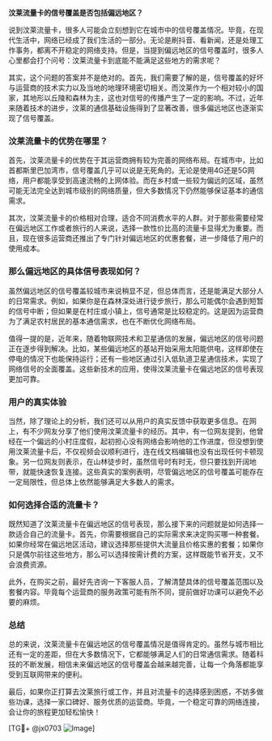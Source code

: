 **汶莱流量卡的信号覆盖是否包括偏远地区？**

说到汶莱流量卡，很多人可能会立刻想到它在城市中的信号覆盖情况。毕竟，在现代生活中，网络已经成了我们生活的一部分。无论是刷抖音、看新闻，还是处理工作事务，都离不开稳定的网络支持。但是，当提到偏远地区的信号覆盖时，很多人心里都会打个问号：汶莱流量卡到底能不能满足这些地方的需求呢？

其实，这个问题的答案并不是绝对的。首先，我们需要了解的是，信号覆盖的好坏与运营商的技术实力以及当地的地理环境密切相关。而汶莱作为一个相对较小的国家，其地形以丘陵和森林为主，这也对信号的传播产生了一定的影响。不过，近年来随着技术的进步，汶莱的通信基础设施得到了显著改善，很多偏远地区也逐渐实现了信号覆盖。

### 汶莱流量卡的优势在哪里？

首先，汶莱流量卡的优势在于其运营商拥有较为完善的网络布局。在城市中，比如首都斯里巴加湾市，信号覆盖几乎可以说是无死角的。无论是使用4G还是5G网络，用户都能享受到高速流畅的上网体验。而在乡村或一些较为偏远的区域，虽然可能无法完全达到城市级别的网络质量，但大多数情况下仍然能够保证基本的通信需求。

其次，汶莱流量卡的价格相对合理，适合不同消费水平的人群。对于那些需要经常在偏远地区工作或者旅行的人来说，选择一款性价比高的流量卡显得尤为重要。而且，现在很多运营商还推出了专门针对偏远地区的优惠套餐，进一步降低了用户的使用成本。

### 那么偏远地区的具体信号表现如何？

虽然偏远地区的信号覆盖较城市来说稍显不足，但总体而言，还是能满足大部分人的日常需求。例如，如果你是在森林深处进行徒步旅行，那么可能偶尔会遇到短暂的信号中断；但如果是在村庄或小镇上，信号通常是比较稳定的。这是因为运营商为了满足农村居民的基本通信需求，也在不断优化网络布局。

值得一提的是，近年来，随着物联网技术和卫星通信的发展，偏远地区的信号问题正在逐步得到解决。比如，某些偏远地区的基站开始采用太阳能供电，这样即使在停电的情况下也能保持运行；还有一些地区通过引入低轨道卫星通信技术，实现了网络信号的全面覆盖。这些新技术的应用，使得汶莱流量卡在偏远地区的信号表现更加可靠。

### 用户的真实体验

当然，除了理论上的分析，我们还可以从用户的真实反馈中获取更多信息。在网上，有不少网友分享了他们使用汶莱流量卡的经历。其中，有一位网友提到，他曾经在一个偏远的小村庄度假，起初担心没有网络会影响他的工作进度，但没想到使用汶莱流量卡后，不仅视频会议顺利进行，连在线文档编辑也没有出现任何卡顿现象。另一位网友则表示，在山林徒步时，虽然信号时有时无，但只要找到开阔地带，就能快速恢复连接。这些真实的案例表明，尽管偏远地区的信号覆盖可能存在一定局限性，但总体上依然能够满足大多数人的需求。

### 如何选择合适的流量卡？

既然知道了汶莱流量卡在偏远地区的信号表现，那么接下来的问题就是如何选择一款适合自己的流量卡。首先，你需要根据自己的实际需求来决定购买哪一种套餐。如果你经常在偏远地区活动，建议选择那些提供大流量且价格实惠的套餐；如果你只是偶尔前往这些地方，那么可以选择按需计费的方案，这样既能节省开支，又不会浪费资源。

此外，在购买之前，最好先咨询一下客服人员，了解清楚具体的信号覆盖范围以及套餐内容。毕竟每个运营商的服务政策可能有所不同，提前做好功课可以避免不必要的麻烦。

### 总结

总的来说，汶莱流量卡在偏远地区的信号覆盖情况是值得肯定的。虽然与城市相比还有一定的差距，但在大多数情况下，它都能够满足人们的日常通信需求。随着科技的不断发展，相信未来偏远地区的信号覆盖会越来越完善，让每一个角落都能享受到互联网带来的便利。

最后，如果你正打算去汶莱旅行或工作，并且对流量卡的选择感到困惑，不妨多做些功课，选择一家口碑好、服务优质的运营商。毕竟，一个稳定可靠的网络连接，会让你的旅程更加轻松愉快！

[TG💪+ @jx0703 ![Image](https://github.com/user-attachments/assets/dbca1d08-cadb-493c-b0ec-ad6f7a83f270)]